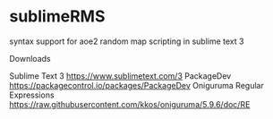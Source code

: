 # sublimeRMS
syntax support for aoe2 random map scripting in sublime text 3

Downloads

Sublime Text 3 https://www.sublimetext.com/3
PackageDev https://packagecontrol.io/packages/PackageDev
Oniguruma Regular Expressions https://raw.githubusercontent.com/kkos/oniguruma/5.9.6/doc/RE
